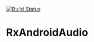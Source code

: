 [![Build Status](https://travis-ci.org/dsokolov/RxAndroidAudio.svg?branch=master)](https://travis-ci.org/dsokolov/RxAndroidAudio)

# RxAndroidAudio